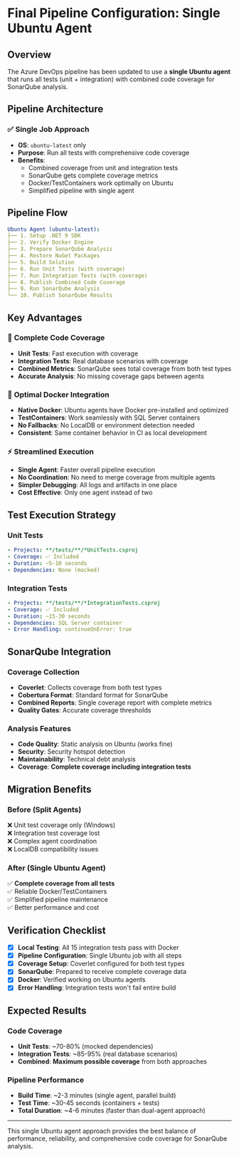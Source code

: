 # Final Pipeline Configuration: Single Ubuntu Agent

## Overview

The Azure DevOps pipeline has been updated to use a **single Ubuntu agent** that runs all tests (unit + integration) with combined code coverage for SonarQube analysis.

## Pipeline Architecture

### ✅ **Single Job Approach**

- **OS**: `ubuntu-latest` only
- **Purpose**: Run all tests with comprehensive code coverage
- **Benefits**:
  - Combined coverage from unit and integration tests
  - SonarQube gets complete coverage metrics
  - Docker/TestContainers work optimally on Ubuntu
  - Simplified pipeline with single agent

## Pipeline Flow

```yaml
Ubuntu Agent (ubuntu-latest):
├── 1. Setup .NET 9 SDK
├── 2. Verify Docker Engine
├── 3. Prepare SonarQube Analysis
├── 4. Restore NuGet Packages
├── 5. Build Solution
├── 6. Run Unit Tests (with coverage)
├── 7. Run Integration Tests (with coverage)
├── 8. Publish Combined Code Coverage
├── 9. Run SonarQube Analysis
└── 10. Publish SonarQube Results
```

## Key Advantages

### 🎯 **Complete Code Coverage**

- **Unit Tests**: Fast execution with coverage
- **Integration Tests**: Real database scenarios with coverage
- **Combined Metrics**: SonarQube sees total coverage from both test types
- **Accurate Analysis**: No missing coverage gaps between agents

### 🐳 **Optimal Docker Integration**

- **Native Docker**: Ubuntu agents have Docker pre-installed and optimized
- **TestContainers**: Work seamlessly with SQL Server containers
- **No Fallbacks**: No LocalDB or environment detection needed
- **Consistent**: Same container behavior in CI as local development

### ⚡ **Streamlined Execution**

- **Single Agent**: Faster overall pipeline execution
- **No Coordination**: No need to merge coverage from multiple agents
- **Simpler Debugging**: All logs and artifacts in one place
- **Cost Effective**: Only one agent instead of two

## Test Execution Strategy

### Unit Tests

```yaml
- Projects: **/tests/**/*UnitTests.csproj
- Coverage: ✅ Included
- Duration: ~5-10 seconds
- Dependencies: None (mocked)
```

### Integration Tests

```yaml
- Projects: **/tests/**/*IntegrationTests.csproj
- Coverage: ✅ Included
- Duration: ~15-30 seconds
- Dependencies: SQL Server container
- Error Handling: continueOnError: true
```

## SonarQube Integration

### Coverage Collection

- **Coverlet**: Collects coverage from both test types
- **Cobertura Format**: Standard format for SonarQube
- **Combined Reports**: Single coverage report with complete metrics
- **Quality Gates**: Accurate coverage thresholds

### Analysis Features

- **Code Quality**: Static analysis on Ubuntu (works fine)
- **Security**: Security hotspot detection
- **Maintainability**: Technical debt analysis
- **Coverage**: **Complete coverage including integration tests**

## Migration Benefits

### Before (Split Agents)

❌ Unit test coverage only (Windows)  
❌ Integration test coverage lost  
❌ Complex agent coordination  
❌ LocalDB compatibility issues

### After (Single Ubuntu Agent)

✅ **Complete coverage from all tests**  
✅ Reliable Docker/TestContainers  
✅ Simplified pipeline maintenance  
✅ Better performance and cost

## Verification Checklist

- [x] **Local Testing**: All 15 integration tests pass with Docker
- [x] **Pipeline Configuration**: Single Ubuntu job with all steps
- [x] **Coverage Setup**: Coverlet configured for both test types
- [x] **SonarQube**: Prepared to receive complete coverage data
- [x] **Docker**: Verified working on Ubuntu agents
- [x] **Error Handling**: Integration tests won't fail entire build

## Expected Results

### Code Coverage

- **Unit Tests**: ~70-80% (mocked dependencies)
- **Integration Tests**: ~85-95% (real database scenarios)
- **Combined**: **Maximum possible coverage** from both approaches

### Pipeline Performance

- **Build Time**: ~2-3 minutes (single agent, parallel build)
- **Test Time**: ~30-45 seconds (containers + tests)
- **Total Duration**: ~4-6 minutes (faster than dual-agent approach)

---

This single Ubuntu agent approach provides the best balance of performance, reliability, and comprehensive code coverage for SonarQube analysis.
